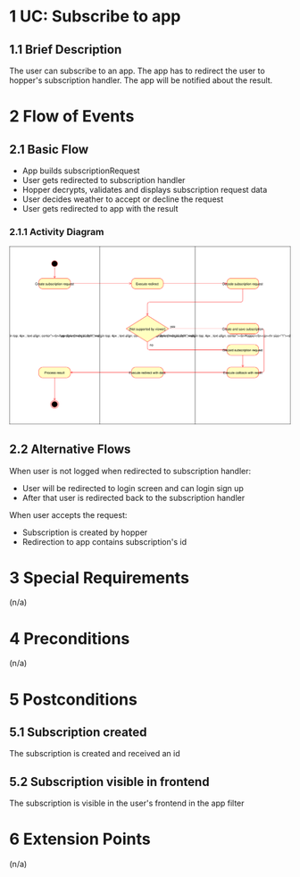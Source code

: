 # 1 UC: Subscribe to app

## 1.1 Brief Description
The user can subscribe to an app. The app has to redirect the user to hopper's subscription handler. The app will be notified about the result.

# 2 Flow of Events
## 2.1 Basic Flow
- App builds subscriptionRequest
- User gets redirected to subscription handler
- Hopper decrypts, validates and displays subscription request data
- User decides weather to accept or decline the request
- User gets redirected to app with the result

### 2.1.1 Activity Diagram
![Organization Application Activity Diagram](./img/uc-subscribe-to-app.svg)

## 2.2 Alternative Flows
When user is not logged when redirected to subscription handler:
 - User will be redirected to login screen and can login sign up
 - After that user is redirected back to the subscription handler

When user accepts the request:
 - Subscription is created by hopper
 - Redirection to app contains subscription's id

# 3 Special Requirements
(n/a)

# 4 Preconditions
(n/a)

# 5 Postconditions
## 5.1 Subscription created
The subscription is created and received an id
## 5.2 Subscription visible in frontend
The subscription is visible in the user's frontend in the app filter
 
# 6 Extension Points
(n/a)
